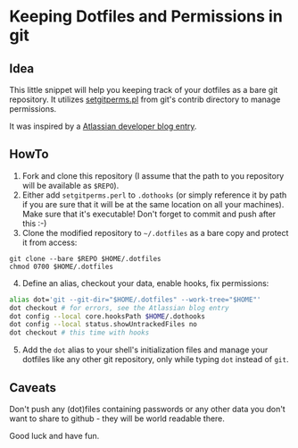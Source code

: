 # Keeping Dotfiles and Permissions in git

## Idea

This little snippet will help you keeping track of your dotfiles as a bare git
repository. It utilizes
[setgitperms.pl](https://github.com/git/git/blob/master/contrib/hooks/setgitperms.perl)
from git's contrib directory to manage permissions.

It was inspired by a [Atlassian developer blog entry](https://developer.atlassian.com/blog/2016/02/best-way-to-store-dotfiles-git-bare-repo/).

## HowTo

1. Fork and clone this repository (I assume that the path to you repository will
   be available as `$REPO`).
2. Either add `setgitperms.perl` to `.dothooks` (or simply reference it by path
   if you are sure that it will be at the same location on all your machines).
   Make sure that it's executable! Don't forget to commit and push after this :-)
3. Clone the modified repository to `~/.dotfiles` as a bare copy and protect it
   from access:

```
git clone --bare $REPO $HOME/.dotfiles
chmod 0700 $HOME/.dotfiles
```

4. Define an alias, checkout your data, enable hooks, fix permissions:

```bash
alias dot='git --git-dir="$HOME/.dotfiles" --work-tree="$HOME"'
dot checkout # for errors, see the Atlassian blog entry
dot config --local core.hooksPath $HOME/.dothooks
dot config --local status.showUntrackedFiles no
dot checkout # this time with hooks
```

5. Add the `dot` alias to your shell's initialization files and manage your
   dotfiles like any other git repository, only while typing `dot` instead of
   `git`.

## Caveats

Don't push any (dot)files containing passwords or any other data you don't want
to share to github - they will be world readable there.

Good luck and have fun.
